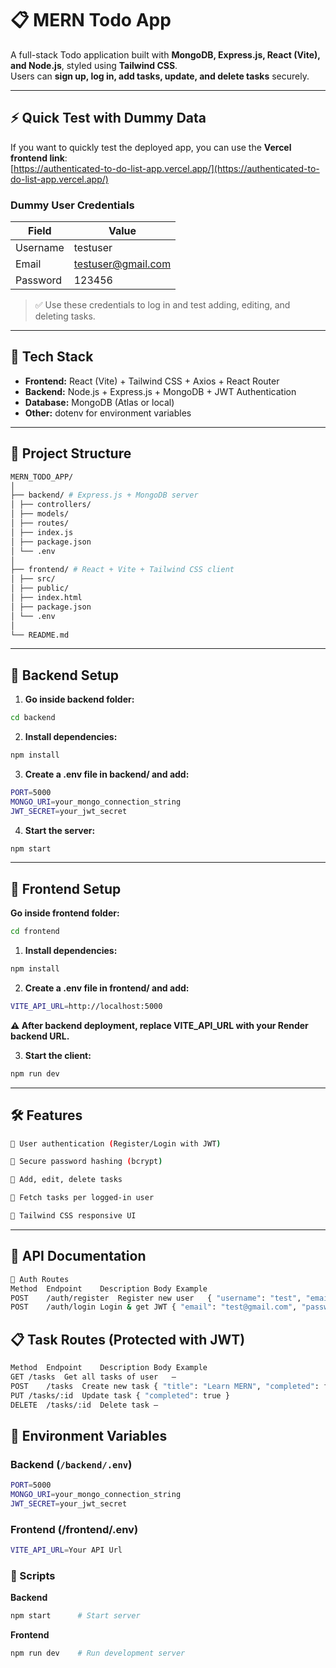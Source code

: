 # 📋 MERN Todo App

A full-stack Todo application built with **MongoDB, Express.js, React (Vite), and Node.js**, styled using **Tailwind CSS**.  
Users can **sign up, log in, add tasks, update, and delete tasks** securely.

---

## ⚡ Quick Test with Dummy Data

If you want to quickly test the deployed app, you can use the **Vercel frontend link**:  
[https://authenticated-to-do-list-app.vercel.app/](https://authenticated-to-do-list-app.vercel.app/)

### Dummy User Credentials
| Field      | Value                 |
|------------|----------------------|
| Username   | testuser             |
| Email      | testuser@gmail.com   |
| Password   | 123456               |

> ✅ Use these credentials to log in and test adding, editing, and deleting tasks.
---

## 🚀 Tech Stack
- **Frontend:** React (Vite) + Tailwind CSS + Axios + React Router  
- **Backend:** Node.js + Express.js + MongoDB + JWT Authentication  
- **Database:** MongoDB (Atlas or local)  
- **Other:** dotenv for environment variables  

---

## 📂 Project Structure
```bash
MERN_TODO_APP/
│
├── backend/ # Express.js + MongoDB server
│ ├── controllers/
│ ├── models/
│ ├── routes/
│ ├── index.js
│ ├── package.json
│ └── .env
│
├── frontend/ # React + Vite + Tailwind CSS client
│ ├── src/
│ ├── public/
│ ├── index.html
│ ├── package.json
│ └── .env
│
└── README.md
```


---

## 🔧 Backend Setup

1. **Go inside backend folder:**
```bash
cd backend
```

2. **Install dependencies:**
```bash
npm install
```

3. **Create a .env file in backend/ and add:**
```bash
PORT=5000
MONGO_URI=your_mongo_connection_string
JWT_SECRET=your_jwt_secret
```

4. **Start the server:**
```bash
npm start
```

---

## 🎨 Frontend Setup

**Go inside frontend folder:**
```bash
cd frontend
```

1. **Install dependencies:**
```bash
npm install
```

2. **Create a .env file in frontend/ and add:**
```bash
VITE_API_URL=http://localhost:5000
```

**⚠️ After backend deployment, replace VITE_API_URL with your Render backend URL.**

3. **Start the client:**
```bash
npm run dev
```

---

## 🛠 Features
```bash
🔐 User authentication (Register/Login with JWT)

🔑 Secure password hashing (bcrypt)

📝 Add, edit, delete tasks

📌 Fetch tasks per logged-in user

🎨 Tailwind CSS responsive UI
```

---

## 📡 API Documentation
```bash
🔑 Auth Routes
Method	Endpoint	Description	Body Example
POST	/auth/register	Register new user	{ "username": "test", "email": "test@gmail.com", "password": "123456" }
POST	/auth/login	Login & get JWT	{ "email": "test@gmail.com", "password": "123456" }
```
## 📋 Task Routes (Protected with JWT)
```bash
Method	Endpoint	Description	Body Example
GET	/tasks	Get all tasks of user	—
POST	/tasks	Create new task	{ "title": "Learn MERN", "completed": false }
PUT	/tasks/:id	Update task	{ "completed": true }
DELETE	/tasks/:id	Delete task	—
```

## 📝 Environment Variables

### Backend (`/backend/.env`)
```bash
PORT=5000
MONGO_URI=your_mongo_connection_string
JWT_SECRET=your_jwt_secret
```
### Frontend (/frontend/.env)
```bash
VITE_API_URL=Your API Url
```

### 📜 Scripts
**Backend**
```bash
npm start      # Start server
```

**Frontend**
```bash
npm run dev    # Run development server
```
